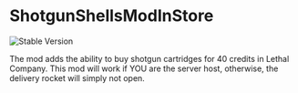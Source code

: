 # ShotgunShellsModInStore

![Stable Version](https://img.shields.io/badge/version-v1.0.0-brightgreen)

The mod adds the ability to buy shotgun cartridges for 40 credits in Lethal Company. This mod will work if YOU are the server host, otherwise, the delivery rocket will simply not open.